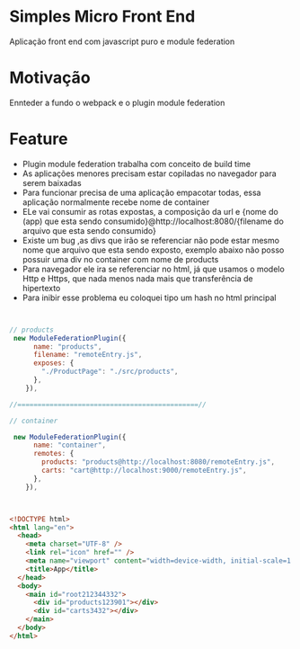 # Simples Micro Front End
Aplicação front end com javascript puro e module federation


# Motivação
Ennteder a fundo o webpack e o plugin module federation


# Feature
- Plugin module federation trabalha com conceito de build time
- As aplicações menores precisam estar copiladas no navegador para serem baixadas
- Para funcionar precisa de uma aplicação empacotar todas, essa aplicação normalmente recebe nome de container
- ELe vai consumir as rotas expostas, a composição da url e {nome do (app) que esta sendo consumido}@http://localhost:8080/{filename do arquivo que esta sendo consumido}
- Existe um bug ,as divs que irão se referenciar não pode estar mesmo nome que arquivo que esta sendo exposto, exemplo abaixo não posso possuir uma div no container com nome de products
- Para navegador ele ira se referenciar no html, já que usamos o modelo Http e Https, que nada menos nada mais que transferência de hipertexto
- Para inibir esse problema eu coloquei tipo um hash no html principal

``` javascript


// products
 new ModuleFederationPlugin({
      name: "products",
      filename: "remoteEntry.js",
      exposes: {
        "./ProductPage": "./src/products",
      },
    }),

//=============================================//

// container 

 new ModuleFederationPlugin({
      name: "container",
      remotes: {
        products: "products@http://localhost:8080/remoteEntry.js",
        carts: "cart@http://localhost:9000/remoteEntry.js",
      },
    }),



```

``` html

<!DOCTYPE html>
<html lang="en">
  <head>
    <meta charset="UTF-8" />
    <link rel="icon" href="" />
    <meta name="viewport" content="width=device-width, initial-scale=1.0" />
    <title>App</title>
  </head>
  <body>
    <main id="root212344332">
      <div id="products123901"></div>
      <div id="carts3432"></div>
    </main>
  </body>
</html>


```




